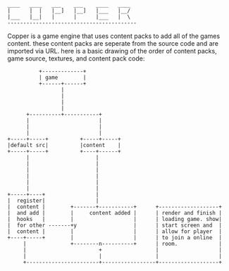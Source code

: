     ____   ____   ___    ___    ____   ____ 
    |      |  |   |__]   |__]   |___   |__/ 
    |___   |__|   |      |      |___   |  \ 
    -----------------------------------------
    
Copper is a game engine that uses content packs to add all of the games content. these content packs are seperate from the 
source code and are imported via URL. here is a basic drawing of the order of content packs, game source, textures, and content pack code:

              +-------------+
              | game        |
              +------+------+
                     |
                     |
                     |
                     |
          +----------+-----------+
          |                      |
          |                      |
          |                      |
    +-----+-----+          +-----+-----+
    |default src|          |content    |
    +-----+-----+          +----+------+
          |                     |
          |                     |
          |                     |
          |                     |
          |                     |
          |                     |
    +-----+----+                |
    |  register|                |
    |  content |        +-------+-----------+      +-------------------+
    |  and add |        |     content added |      | render and finish |
    |  hooks   |        |                   |      | loading game. show|
    |  for other -------+y                  |      | start screen and  |
    |  content |        |                   |      | allow for player  |
    +----+-----+        |                   |      | to join a online  |
         |              +--------n----------+      | room.             |
         |                       +                 |                   |
         |                       |                 |                   |
         +-----------------------+-----------------+-------------------+
